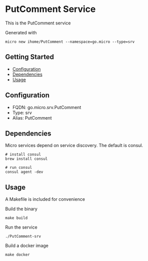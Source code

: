 # PutComment Service

This is the PutComment service

Generated with

```
micro new ihome/PutComment --namespace=go.micro --type=srv
```

## Getting Started

- [Configuration](#configuration)
- [Dependencies](#dependencies)
- [Usage](#usage)

## Configuration

- FQDN: go.micro.srv.PutComment
- Type: srv
- Alias: PutComment

## Dependencies

Micro services depend on service discovery. The default is consul.

```
# install consul
brew install consul

# run consul
consul agent -dev
```

## Usage

A Makefile is included for convenience

Build the binary

```
make build
```

Run the service
```
./PutComment-srv
```

Build a docker image
```
make docker
```